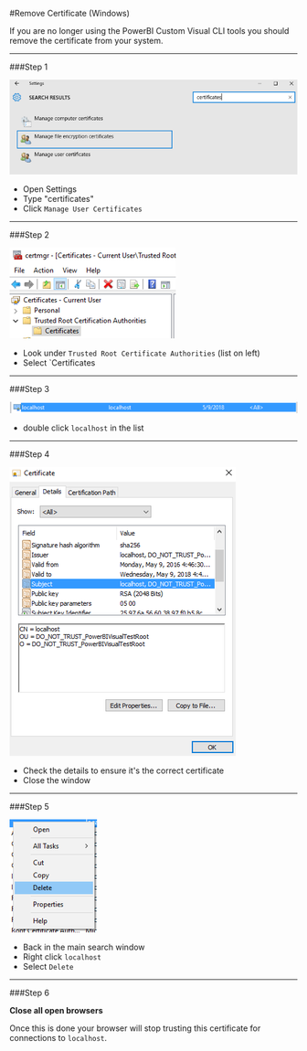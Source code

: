 #Remove Certificate (Windows)

If you are no longer using the PowerBI Custom Visual CLI tools you should remove the certificate from your system.

----------

###Step 1

![](images/windowsRemove1.png)

* Open Settings
* Type "certificates"
* Click `Manage User Certificates`

----------

###Step 2

![](images/windowsRemove2.png)

* Look under `Trusted Root Certificate Authorities` (list on left) 
* Select `Certificates

----------

###Step 3

![](images/windowsRemove3.png)

* double click `localhost` in the list


----------

###Step 4

![](images/windowsRemove4.png)

* Check the details to ensure it's the correct certificate
* Close the window

----------

###Step 5

![](images/windowsRemove5.png)

* Back in the main search window
* Right click `localhost`
* Select `Delete`

----------

###Step 6

**Close all open browsers**

Once this is done your browser will stop trusting this certificate for connections to `localhost`.